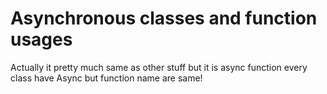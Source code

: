 # Asynchronous classes and function usages
Actually it pretty much same as other stuff but it is async function every class have Async<classname> but function name are same!